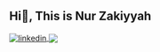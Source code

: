 ## Hi👋, This is Nur Zakiyyah
<a href="https://www.linkedin.com/in/nur-zakiyyah-/" target="_blank">
    <img align="center" src="https://img.shields.io/badge/-Nur Zakiyyah-0072b1?style=flat&logo=Linkedin&logoColor=white" alt="linkedin"/>
</a>
<a href="mailto:liazakiyyah08@gmail.com" target="_blank">
    <img align="center" src="https://img.shields.io/badge/-liazakiyyah08@gmail.com-c14438?style=flat&logo=Gmail&logoColor=white"/>
</a>


